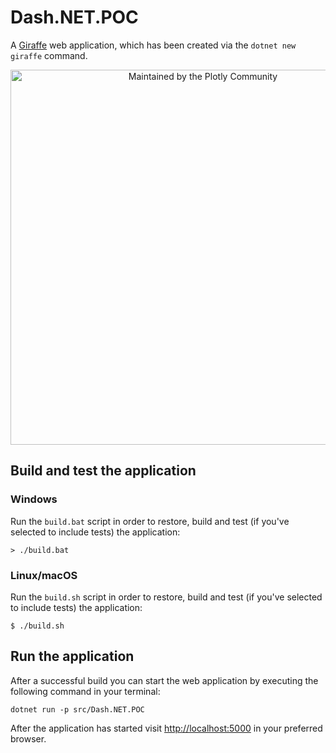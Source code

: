 # Dash.NET.POC

A [Giraffe](https://github.com/giraffe-fsharp/Giraffe) web application, which has been created via the `dotnet new giraffe` command.

<div align="center">
  <a href="https://dash.plotly.com/project-maintenance">
    <img src="https://dash.plotly.com/assets/images/maintained-by-community.png" width="600px" alt="Maintained by the Plotly Community">
  </a>
</div>

## Build and test the application

### Windows

Run the `build.bat` script in order to restore, build and test (if you've selected to include tests) the application:

```
> ./build.bat
```

### Linux/macOS

Run the `build.sh` script in order to restore, build and test (if you've selected to include tests) the application:

```
$ ./build.sh
```

## Run the application

After a successful build you can start the web application by executing the following command in your terminal:

```
dotnet run -p src/Dash.NET.POC
```

After the application has started visit [http://localhost:5000](http://localhost:5000) in your preferred browser.
